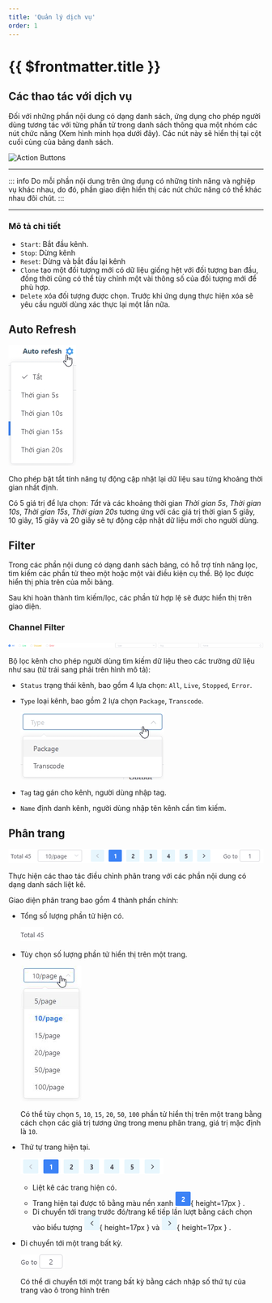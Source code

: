 ```yaml
---
title: 'Quản lý dịch vụ'
order: 1
---
```


# {{ $frontmatter.title }}


## Các thao tác với dịch vụ

Đối với những phần nội dung có dạng danh sách, ứng dụng cho phép người dùng tương tác với từng phần tử trong danh sách thông qua một nhóm các nút chức năng (Xem hình minh họa dưới đây).
Các nút này sẽ hiển thị tại cột cuối cùng của bảng danh sách.

![Action Buttons](/images/media-live/manager-list-action.png)

---

::: info
Do mỗi phần nội dung trên ứng dụng có những tính năng và nghiệp vụ khác nhau, do đó, phần giao diện hiển thị các nút chức năng có thể khác nhau đôi chút.
:::

---

### Mô tả chi tiết

- `Start`: Bắt đầu kênh.
- `Stop`: Dừng kênh
- `Reset`: Dừng và bắt đầu lại kênh
- `Clone` tạo một đối tượng mới có dữ liệu giống hệt với đối tượng ban đầu, đồng thời cũng có thể tùy chỉnh một vài thông số của đối tượng mới để phù hợp.
- `Delete` xóa đối tượng được chọn. Trước khi ứng dụng thực hiện xóa sẽ yêu cầu người dùng xác thực lại một lần nữa.


## Auto Refresh

![Auto Refresh](../images/um-auto-refresh.jpg)

Cho phép bật tắt tính năng tự động cập nhật lại dữ liệu sau từng khoảng thời gian nhất định.

Có 5 giá trị để lựa chọn: *Tắt* và các khoảng thời gian *Thời gian 5s*, *Thời gian 10s*, *Thời gian 15s*, *Thời gian 20s* tương ứng với các giá trị thời gian 5 giây, 10 giây, 15 giây và 20 giây sẽ tự động cập nhật dữ liệu mới cho người dùng.


## Filter

Trong các phần nội dung có dạng danh sách bảng, có hỗ trợ tính năng lọc, tìm kiếm các phần tử theo một hoặc một vài điều kiện cụ thể. Bộ lọc được hiển thị phía trên của mỗi bảng.

Sau khi hoàn thành tìm kiếm/lọc, các phần tử hợp lệ sẽ được hiển thị trên giao diện.


### Channel Filter

![Channel Filter](../images/um-filter/channel.png)

Bộ lọc kênh cho phép người dùng tìm kiếm dữ liệu theo các trường dữ liệu như sau (từ trái sang phải trên hình mô tả):

- `Status` trạng thái kênh, bao gồm 4 lựa chọn: `All`, `Live`, `Stopped`, `Error`.
- `Type` loại kênh, bao gồm 2 lựa chọn `Package`, `Transcode`.

  ![Channel Type](../images/um-filter/type-channel.jpg)

- `Tag` tag gán cho kênh, người dùng nhập tag.
- `Name` định danh kênh, người dùng nhập tên kênh cần tìm kiếm.

## Phân trang

![Pagination](../images/um-pagination/main.png)

Thực hiện các thao tác điều chỉnh phân trang với các phần nội dung có dạng danh sách liệt kê.

Giao diện phân trang bao gồm 4 thành phần chính:

- Tổng số lượng phần tử hiện có.

  ![Counter Pagination](../images/um-pagination/counter.png)

- Tùy chọn số lượng phần tử hiển thị trên một trang.

  <!-- ![Fontsize Menu](../images/um-pagination/page-size.png) -->

  ![Page Size](../images/um-pagination/page-size-selection.jpg)

  Có thể tùy chọn `5`, `10`, `15`, `20`, `50`, `100` phần tử hiển thị trên một trang bằng cách chọn các giá trị tương ứng trong menu phân trang, giá trị mặc định là `10`.

- Thứ tự trang hiện tại.

  ![Page Select](../images/um-pagination/page-selection.png)

  - Liệt kê các trang hiện có.
  - Trang hiện tại được tô bằng màu nền xanh ![Active Page](../images/um-pagination/actived-page.png){ height=17px } .
  - Di chuyển tới trang trước đó/trang kế tiếp lần lượt bằng cách chọn vào biểu tượng ![Previous](../images/um-pagination/previous.png){ height=17px } và ![Next](../images/um-pagination/next.png){ height=17px } .

- Di chuyển tới một trang bất kỳ.

  ![Next](../images/um-pagination/jump-to.jpg)
  
  Có thể di chuyển tới một trang bất kỳ bằng cách nhập số thứ tự của trang vào ô trong hình trên

